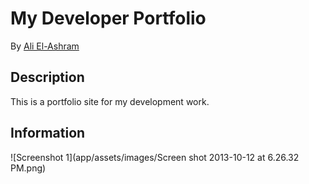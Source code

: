# My Developer Portfolio

By [Ali El-Ashram](http://aliel.herokuapp.com)

## Description

This is a portfolio site for my development work.

## Information

![Screenshot 1](app/assets/images/Screen shot 2013-10-12 at 6.26.32 PM.png)
